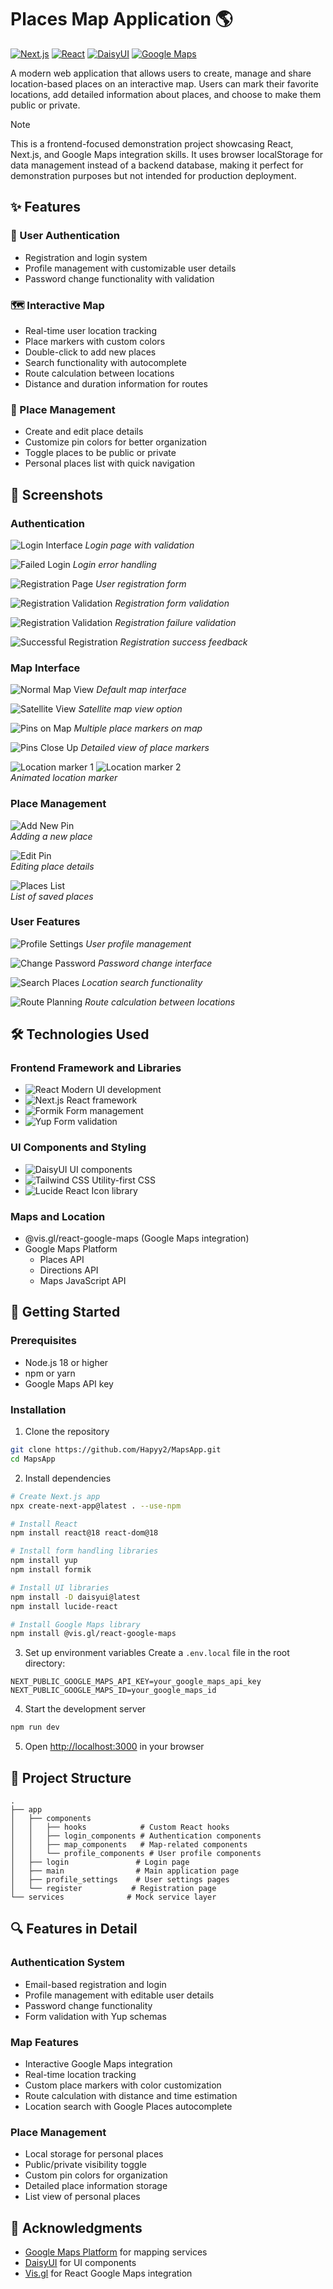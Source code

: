 # Places Map Application :earth_americas:

[![Next.js](https://img.shields.io/badge/Next.js-15.0-black?style=flat&logo=next.js)](https://nextjs.org/)
[![React](https://img.shields.io/badge/React-18.0-blue?style=flat&logo=react)](https://reactjs.org/)
[![DaisyUI](https://img.shields.io/badge/DaisyUI-Latest-5A0EF8?style=flat&logo=daisyui)](https://daisyui.com/)
[![Google Maps](https://img.shields.io/badge/Google%20Maps-API-4285F4?style=flat&logo=google-maps)](https://developers.google.com/maps)

A modern web application that allows users to create, manage and share location-based places on an interactive map. Users can mark their favorite locations, add detailed information about places, and choose to make them public or private.  
> [!NOTE]  
> This is a frontend-focused demonstration project showcasing React, Next.js, and Google Maps integration skills. It uses browser localStorage for data management instead of a backend database, making it perfect for demonstration purposes but not intended for production deployment.

## :sparkles: Features

### :closed_lock_with_key: User Authentication
- Registration and login system
- Profile management with customizable user details
- Password change functionality with validation

### :world_map: Interactive Map
- Real-time user location tracking
- Place markers with custom colors
- Double-click to add new places
- Search functionality with autocomplete
- Route calculation between locations
- Distance and duration information for routes

### :round_pushpin: Place Management
- Create and edit place details
- Customize pin colors for better organization
- Toggle places to be public or private
- Personal places list with quick navigation

## :camera_flash: Screenshots

### Authentication
![Login Interface](/images/login.png)
*Login page with validation*

![Failed Login](/images/failedLogin.png)
*Login error handling*

![Registration Page](/images/register.png)
*User registration form*

![Registration Validation](/images/registerInvalidData.png)
*Registration form validation*

![Registration Validation](/images/failedRegister.png)
*Registration failure validation*

![Successful Registration](/images/successfulRegister.png)
*Registration success feedback*

### Map Interface
![Normal Map View](/images/normalMap.png)
*Default map interface*

![Satellite View](/images/sateliteMap.png)
*Satellite map view option*

![Pins on Map](/images/pinsOnMap.png)
*Multiple place markers on map*

![Pins Close Up](/images/pinsOnMapCloseup.png)
*Detailed view of place markers*

![Location marker 1](/images/locationPin1.png)
![Location marker 2](/images/locationPin2.png)  
*Animated location marker*

### Place Management
![Add New Pin](/images/addPin.png)  
*Adding a new place*

![Edit Pin](/images/editPin.png)  
*Editing place details*

![Places List](/images/pinsList.png)  
*List of saved places*

### User Features
![Profile Settings](/images/profileSettings.png)
*User profile management*

![Change Password](/images/changePassword.png)
*Password change interface*

![Search Places](/images/searchPlace.png)
*Location search functionality*

![Route Planning](/images/routeMap.png)
*Route calculation between locations*

## :hammer_and_wrench: Technologies Used

### Frontend Framework and Libraries
- ![React](https://img.shields.io/badge/React-18.0-blue?style=flat&logo=react) Modern UI development
- ![Next.js](https://img.shields.io/badge/Next.js-15.0-black?style=flat&logo=next.js) React framework
- ![Formik](https://img.shields.io/badge/Formik-Latest-blue?style=flat) Form management
- ![Yup](https://img.shields.io/badge/Yup-Latest-blue?style=flat) Form validation

### UI Components and Styling
- ![DaisyUI](https://img.shields.io/badge/DaisyUI-Latest-5A0EF8?style=flat&logo=daisyui) UI components
- ![Tailwind CSS](https://img.shields.io/badge/Tailwind%20CSS-Latest-06B6D4?style=flat&logo=tailwind-css) Utility-first CSS
- ![Lucide React](https://img.shields.io/badge/Lucide%20React-Latest-gray?style=flat) Icon library

### Maps and Location
- @vis.gl/react-google-maps (Google Maps integration)
- Google Maps Platform
  - Places API
  - Directions API
  - Maps JavaScript API

## :rocket: Getting Started

### Prerequisites
- Node.js 18 or higher
- npm or yarn
- Google Maps API key

### Installation

1. Clone the repository
```bash
git clone https://github.com/Hapyy2/MapsApp.git
cd MapsApp
```

2. Install dependencies
```bash
# Create Next.js app
npx create-next-app@latest . --use-npm

# Install React
npm install react@18 react-dom@18

# Install form handling libraries
npm install yup
npm install formik

# Install UI libraries
npm install -D daisyui@latest
npm install lucide-react

# Install Google Maps library
npm install @vis.gl/react-google-maps
```

3. Set up environment variables
Create a `.env.local` file in the root directory:
```env
NEXT_PUBLIC_GOOGLE_MAPS_API_KEY=your_google_maps_api_key
NEXT_PUBLIC_GOOGLE_MAPS_ID=your_google_maps_id
```

4. Start the development server
```bash
npm run dev
```

5. Open [http://localhost:3000](http://localhost:3000) in your browser

## :file_folder: Project Structure
```
.
├── app
│   ├── components
│   │   ├── hooks            # Custom React hooks
│   │   ├── login_components # Authentication components
│   │   ├── map_components   # Map-related components
│   │   └── profile_components # User profile components
│   ├── login               # Login page
│   ├── main                # Main application page
│   ├── profile_settings    # User settings pages
│   └── register           # Registration page
└── services              # Mock service layer
```

## :mag: Features in Detail

### Authentication System
- Email-based registration and login
- Profile management with editable user details
- Password change functionality
- Form validation with Yup schemas

### Map Features
- Interactive Google Maps integration
- Real-time location tracking
- Custom place markers with color customization
- Route calculation with distance and time estimation
- Location search with Google Places autocomplete

### Place Management
- Local storage for personal places
- Public/private visibility toggle
- Custom pin colors for organization
- Detailed place information storage
- List view of personal places

## :pray: Acknowledgments

- [Google Maps Platform](https://developers.google.com/maps) for mapping services
- [DaisyUI](https://daisyui.com/) for UI components
- [Vis.gl](https://vis.gl/) for React Google Maps integration
